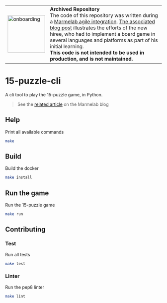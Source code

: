 <table>
        <tr>
            <td><img width="120" src="https://cdnjs.cloudflare.com/ajax/libs/octicons/8.5.0/svg/rocket.svg" alt="onboarding" /></td>
            <td><strong>Archived Repository</strong><br />
            The code of this repository was written during a <a href="https://marmelab.com/blog/2018/09/05/agile-integration.html">Marmelab agile integration</a>. <a href="https://marmelab.com/blog/2017/10/25/jeu-du-taquin-en-python.html">The associated blog post</a> illustrates the efforts of the new hiree, who had to implement a board game in several languages and platforms as part of his initial learning.<br />
        <strong>This code is not intended to be used in production, and is not maintained.</strong>
        </td>
        </tr>
</table>

# 15-puzzle-cli

A cli tool to play the 15-puzzle game, in Python.

> See the [related article](https://marmelab.com/blog/2017/10/25/jeu-du-taquin-en-python.html) on the Marmelab blog

## Help

Print all available commands

```bash
make
```

## Build

Build the docker

```bash
make install
```

## Run the game

Run the 15-puzzle game

```bash
make run
```

## Contributing

### Test

Run all tests

```bash
make test
```

### Linter

Run the pep8 linter

```bash
make lint
```
